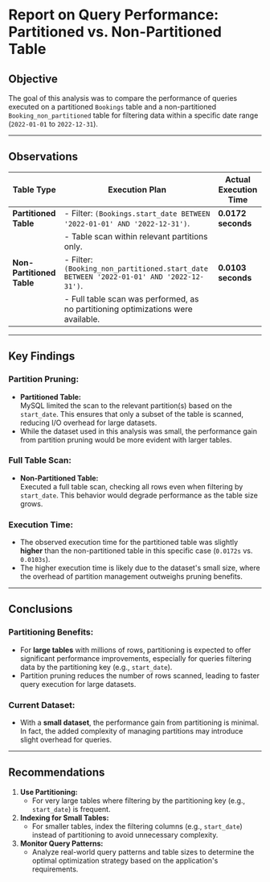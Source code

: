 # Report on Query Performance: Partitioned vs. Non-Partitioned Table

## Objective
The goal of this analysis was to compare the performance of queries executed on a partitioned `Bookings` table and a non-partitioned `Booking_non_partitioned` table for filtering data within a specific date range (`2022-01-01` to `2022-12-31`).

---

## Observations

| **Table Type**         | **Execution Plan**                                                                 | **Actual Execution Time** |
|-------------------------|------------------------------------------------------------------------------------|----------------------------|
| **Partitioned Table**   | - Filter: `(Bookings.start_date BETWEEN '2022-01-01' AND '2022-12-31')`.           | **0.0172 seconds**         |
|                         | - Table scan within relevant partitions only.                                     |                            |
| **Non-Partitioned Table** | - Filter: `(Booking_non_partitioned.start_date BETWEEN '2022-01-01' AND '2022-12-31')`. | **0.0103 seconds**         |
|                         | - Full table scan was performed, as no partitioning optimizations were available. |                            |

---

## Key Findings

### Partition Pruning:
- **Partitioned Table:**  
  MySQL limited the scan to the relevant partition(s) based on the `start_date`. This ensures that only a subset of the table is scanned, reducing I/O overhead for large datasets.
- While the dataset used in this analysis was small, the performance gain from partition pruning would be more evident with larger tables.

### Full Table Scan:
- **Non-Partitioned Table:**  
  Executed a full table scan, checking all rows even when filtering by `start_date`. This behavior would degrade performance as the table size grows.

### Execution Time:
- The observed execution time for the partitioned table was slightly **higher** than the non-partitioned table in this specific case (`0.0172s` vs. `0.0103s`).  
- The higher execution time is likely due to the dataset's small size, where the overhead of partition management outweighs pruning benefits.

---

## Conclusions

### Partitioning Benefits:
- For **large tables** with millions of rows, partitioning is expected to offer significant performance improvements, especially for queries filtering data by the partitioning key (e.g., `start_date`).
- Partition pruning reduces the number of rows scanned, leading to faster query execution for large datasets.

### Current Dataset:
- With a **small dataset**, the performance gain from partitioning is minimal. In fact, the added complexity of managing partitions may introduce slight overhead for queries.

---

## Recommendations
1. **Use Partitioning:**  
   - For very large tables where filtering by the partitioning key (e.g., `start_date`) is frequent.
2. **Indexing for Small Tables:**  
   - For smaller tables, index the filtering columns (e.g., `start_date`) instead of partitioning to avoid unnecessary complexity.
3. **Monitor Query Patterns:**  
   - Analyze real-world query patterns and table sizes to determine the optimal optimization strategy based on the application's requirements.
